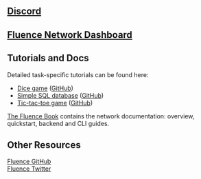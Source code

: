 ## [Discord](https://discord.gg/AjfbDKQ)

## [Fluence Network Dashboard](http://dash.fluence.network/)

## Tutorials and Docs
Detailed task-specific tutorials can be found here:

- [Dice game](http://dice.fluence.network/) ([GitHub](https://github.com/fluencelabs/tutorials/tree/master/dice-game))
- [Simple SQL database](http://sql.fluence.network/) ([GitHub](https://github.com/fluencelabs/tutorials/tree/master/llamadb))
- [Tic-tac-toe game](http://tictactoe.fluence.network/) ([GitHub](https://github.com/fluencelabs/tutorials/tree/master/tic-tac-toe))

[The Fluence Book](https://fluence.network/docs/book/introduction/index.html) contains the network documentation: overview, quickstart, backend and CLI guides.

## Other Resources

[Fluence GitHub](https://github.com/fluencelabs/fluence)  
[Fluence Twitter](http://twitter.com/fluence_one)
